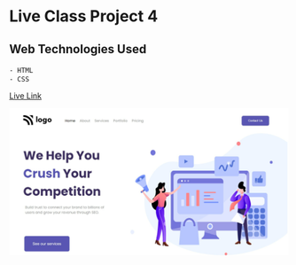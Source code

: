 # Live Class Project 4

## Web Technologies Used
    - HTML
    - CSS

[Live Link](https://saaslandingpage4.netlify.app)

![alt text](./assets/snapshot.png?raw=true "optional")
